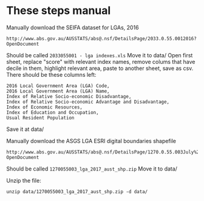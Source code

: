 # These steps manual

Manually download the SEIFA dataset for LGAs, 2016

    http://www.abs.gov.au/AUSSTATS/abs@.nsf/DetailsPage/2033.0.55.0012016?OpenDocument

Should be called `2033055001 - lga indexes.xls`
Move it to data/
Open first sheet, replace "score" with relevant index names, remove colums that have decile in them, highlight relevant area, paste to another sheet, save as csv. There should be these columns left:

    2016 Local Government Area (LGA) Code,
    2016 Local Government Area (LGA) Name,
    Index of Relative Socio-economic Disadvantage,
    Index of Relative Socio-economic Advantage and Disadvantage,
    Index of Economic Resources,
    Index of Education and Occupation,
    Usual Resident Population

Save it at data/

Manually download the ASGS LGA ESRI digital boundaries shapefile

    http://www.abs.gov.au/AUSSTATS/abs@.nsf/DetailsPage/1270.0.55.003July%202017?OpenDocument

Should be called `1270055003_lga_2017_aust_shp.zip`
Move it to data/

Unzip the file:

    unzip data/1270055003_lga_2017_aust_shp.zip -d data/

